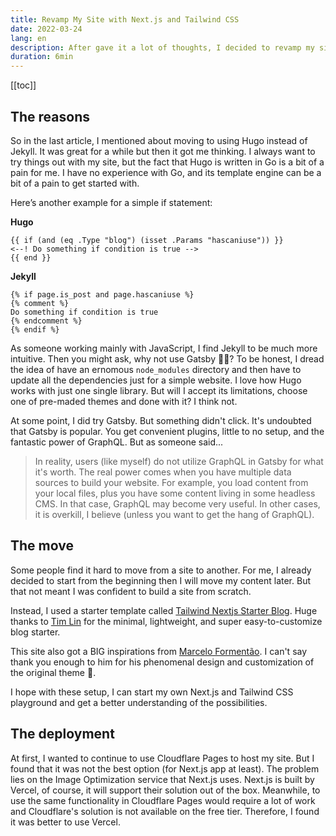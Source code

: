 ```yaml
---
title: Revamp My Site with Next.js and Tailwind CSS
date: 2022-03-24
lang: en
description: After gave it a lot of thoughts, I decided to revamp my site with Next.js and Tailwind CSS.
duration: 6min
---
```


[[toc]]

## The reasons

So in the last article, I mentioned about moving to using Hugo instead of Jekyll. It was great for a while but then it got me thinking. I always want to try things out with my site, but the fact that Hugo is written in Go is a bit of a pain for me. I have no experience with Go, and its template engine can be a bit of a pain to get started with.

Here’s another example for a simple if statement:

**Hugo**

```
{{ if (and (eq .Type "blog") (isset .Params "hascaniuse")) }}
<--! Do something if condition is true -->
{{ end }}
```

**Jekyll**

```
{% if page.is_post and page.hascaniuse %}
{% comment %}
Do something if condition is true
{% endcomment %}
{% endif %}
```

As someone working mainly with JavaScript, I find Jekyll to be much more intuitive. Then you might ask, why not use Gatsby 🤷‍♂️? To be honest, I dread the idea of have an ernomous `node_modules` directory and then have to update all the dependencies just for a simple website. I love how Hugo works with just one single library. But will I accept its limitations, choose one of pre-maded themes and done with it? I think not.

At some point, I did try Gatsby. But something didn't click. It's undoubted that Gatsby is popular. You get convenient plugins, little to no setup, and the fantastic power of GraphQL. But as someone said...

> In reality, users (like myself) do not utilize GraphQL in Gatsby for what it's worth. The real power comes when you have multiple data sources to build your website. For example, you load content from your local files, plus you have some content living in some headless CMS. In that case, GraphQL may become very useful. In other cases, it is overkill, I believe (unless you want to get the hang of GraphQL).

## The move

Some people find it hard to move from a site to another. For me, I already decided to start from the beginning then I will move my content later. But that not meant I was confident to build a site from scratch.

Instead, I used a starter template called [Tailwind Nextjs Starter Blog](https://github.com/timlrx/tailwind-nextjs-starter-blog). Huge thanks to [Tim Lin](https://twitter.com/timlrxx) for the minimal, lightweight, and super easy-to-customize blog starter.

This site also got a BIG inspirations from [Marcelo Formentão](https://twitter.com/marceloavf). I can't say thank you enough to him for his phenomenal design and customization of the original theme 🙏.

I hope with these setup, I can start my own Next.js and Tailwind CSS playground and get a better understanding of the possibilities.

## The deployment

At first, I wanted to continue to use Cloudflare Pages to host my site. But I found that it was not the best option (for Next.js app at least). The problem lies on the Image Optimization service that Next.js uses. Next.js is built by Vercel, of course, it will support their solution out of the box. Meanwhile, to use the same functionality in Cloudflare Pages would require a lot of work and Cloudflare's solution is not available on the free tier. Therefore, I found it was better to use Vercel.
